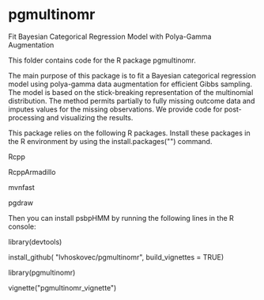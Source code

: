 
# pgmultinomr

Fit Bayesian Categorical Regression Model with Polya-Gamma Augmentation

This folder contains code for the R package pgmultinomr.

The main purpose of this package is to fit a Bayesian categorical regression model using polya-gamma data augmentation for efficient Gibbs sampling. The model is based on the stick-breaking representation of the multinomial distribution. The method permits partially to fully missing outcome data and imputes values for the missing observations. We provide code for post-processing and visualizing the results.

This package relies on the following R packages. Install these packages in the R environment by using the install.packages("") command.

Rcpp

RcppArmadillo

mvnfast

pgdraw

Then you can install psbpHMM by running the following lines in the R console:

library(devtools)

install_github( "lvhoskovec/pgmultinomr", build_vignettes = TRUE)

library(pgmultinomr)

vignette("pgmultinomr_vignette")
